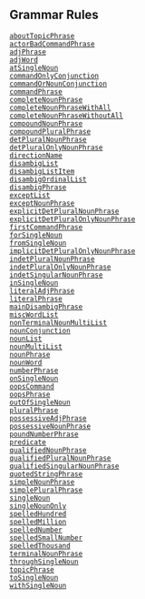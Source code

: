 ## Grammar Rules

<a href="object/aboutTopicPhrase.html"
target="main"><code>aboutTopicPhrase</code></a>  
<a href="object/actorBadCommandPhrase.html"
target="main"><code>actorBadCommandPhrase</code></a>  
<a href="object/adjPhrase.html" target="main"><code>adjPhrase</code></a>  
<a href="object/adjWord.html" target="main"><code>adjWord</code></a>  
<a href="object/atSingleNoun.html"
target="main"><code>atSingleNoun</code></a>  
<a href="object/commandOnlyConjunction.html"
target="main"><code>commandOnlyConjunction</code></a>  
<a href="object/commandOrNounConjunction.html"
target="main"><code>commandOrNounConjunction</code></a>  
<a href="object/commandPhrase.html"
target="main"><code>commandPhrase</code></a>  
<a href="object/completeNounPhrase.html"
target="main"><code>completeNounPhrase</code></a>  
<a href="object/completeNounPhraseWithAll.html"
target="main"><code>completeNounPhraseWithAll</code></a>  
<a href="object/completeNounPhraseWithoutAll.html"
target="main"><code>completeNounPhraseWithoutAll</code></a>  
<a href="object/compoundNounPhrase.html"
target="main"><code>compoundNounPhrase</code></a>  
<a href="object/compoundPluralPhrase.html"
target="main"><code>compoundPluralPhrase</code></a>  
<a href="object/detPluralNounPhrase.html"
target="main"><code>detPluralNounPhrase</code></a>  
<a href="object/detPluralOnlyNounPhrase.html"
target="main"><code>detPluralOnlyNounPhrase</code></a>  
<a href="object/directionName.html"
target="main"><code>directionName</code></a>  
<a href="object/disambigList.html"
target="main"><code>disambigList</code></a>  
<a href="object/disambigListItem.html"
target="main"><code>disambigListItem</code></a>  
<a href="object/disambigOrdinalList.html"
target="main"><code>disambigOrdinalList</code></a>  
<a href="object/disambigPhrase.html"
target="main"><code>disambigPhrase</code></a>  
<a href="object/exceptList.html"
target="main"><code>exceptList</code></a>  
<a href="object/exceptNounPhrase.html"
target="main"><code>exceptNounPhrase</code></a>  
<a href="object/explicitDetPluralNounPhrase.html"
target="main"><code>explicitDetPluralNounPhrase</code></a>  
<a href="object/explicitDetPluralOnlyNounPhrase.html"
target="main"><code>explicitDetPluralOnlyNounPhrase</code></a>  
<a href="object/firstCommandPhrase.html"
target="main"><code>firstCommandPhrase</code></a>  
<a href="object/forSingleNoun.html"
target="main"><code>forSingleNoun</code></a>  
<a href="object/fromSingleNoun.html"
target="main"><code>fromSingleNoun</code></a>  
<a href="object/implicitDetPluralOnlyNounPhrase.html"
target="main"><code>implicitDetPluralOnlyNounPhrase</code></a>  
<a href="object/indetPluralNounPhrase.html"
target="main"><code>indetPluralNounPhrase</code></a>  
<a href="object/indetPluralOnlyNounPhrase.html"
target="main"><code>indetPluralOnlyNounPhrase</code></a>  
<a href="object/indetSingularNounPhrase.html"
target="main"><code>indetSingularNounPhrase</code></a>  
<a href="object/inSingleNoun.html"
target="main"><code>inSingleNoun</code></a>  
<a href="object/literalAdjPhrase.html"
target="main"><code>literalAdjPhrase</code></a>  
<a href="object/literalPhrase.html"
target="main"><code>literalPhrase</code></a>  
<a href="object/mainDisambigPhrase.html"
target="main"><code>mainDisambigPhrase</code></a>  
<a href="object/miscWordList.html"
target="main"><code>miscWordList</code></a>  
<a href="object/nonTerminalNounMultiList.html"
target="main"><code>nonTerminalNounMultiList</code></a>  
<a href="object/nounConjunction.html"
target="main"><code>nounConjunction</code></a>  
<a href="object/nounList.html" target="main"><code>nounList</code></a>  
<a href="object/nounMultiList.html"
target="main"><code>nounMultiList</code></a>  
<a href="object/nounPhrase.html"
target="main"><code>nounPhrase</code></a>  
<a href="object/nounWord.html" target="main"><code>nounWord</code></a>  
<a href="object/numberPhrase.html"
target="main"><code>numberPhrase</code></a>  
<a href="object/onSingleNoun.html"
target="main"><code>onSingleNoun</code></a>  
<a href="object/oopsCommand.html"
target="main"><code>oopsCommand</code></a>  
<a href="object/oopsPhrase.html"
target="main"><code>oopsPhrase</code></a>  
<a href="object/outOfSingleNoun.html"
target="main"><code>outOfSingleNoun</code></a>  
<a href="object/pluralPhrase.html"
target="main"><code>pluralPhrase</code></a>  
<a href="object/possessiveAdjPhrase.html"
target="main"><code>possessiveAdjPhrase</code></a>  
<a href="object/possessiveNounPhrase.html"
target="main"><code>possessiveNounPhrase</code></a>  
<a href="object/poundNumberPhrase.html"
target="main"><code>poundNumberPhrase</code></a>  
<a href="object/predicate.html" target="main"><code>predicate</code></a>  
<a href="object/qualifiedNounPhrase.html"
target="main"><code>qualifiedNounPhrase</code></a>  
<a href="object/qualifiedPluralNounPhrase.html"
target="main"><code>qualifiedPluralNounPhrase</code></a>  
<a href="object/qualifiedSingularNounPhrase.html"
target="main"><code>qualifiedSingularNounPhrase</code></a>  
<a href="object/quotedStringPhrase.html"
target="main"><code>quotedStringPhrase</code></a>  
<a href="object/simpleNounPhrase.html"
target="main"><code>simpleNounPhrase</code></a>  
<a href="object/simplePluralPhrase.html"
target="main"><code>simplePluralPhrase</code></a>  
<a href="object/singleNoun.html"
target="main"><code>singleNoun</code></a>  
<a href="object/singleNounOnly.html"
target="main"><code>singleNounOnly</code></a>  
<a href="object/spelledHundred.html"
target="main"><code>spelledHundred</code></a>  
<a href="object/spelledMillion.html"
target="main"><code>spelledMillion</code></a>  
<a href="object/spelledNumber.html"
target="main"><code>spelledNumber</code></a>  
<a href="object/spelledSmallNumber.html"
target="main"><code>spelledSmallNumber</code></a>  
<a href="object/spelledThousand.html"
target="main"><code>spelledThousand</code></a>  
<a href="object/terminalNounPhrase.html"
target="main"><code>terminalNounPhrase</code></a>  
<a href="object/throughSingleNoun.html"
target="main"><code>throughSingleNoun</code></a>  
<a href="object/topicPhrase.html"
target="main"><code>topicPhrase</code></a>  
<a href="object/toSingleNoun.html"
target="main"><code>toSingleNoun</code></a>  
<a href="object/withSingleNoun.html"
target="main"><code>withSingleNoun</code></a>  

